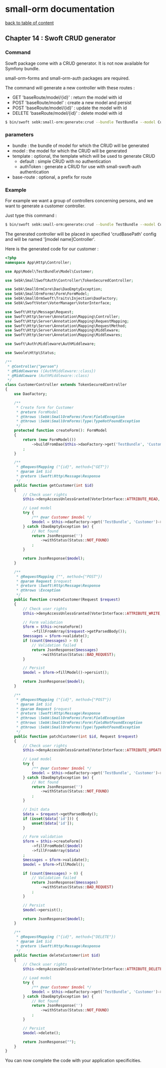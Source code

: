 # small-orm documentation

[back to table of content](table-of-content.md)

## Chapter 14 : Swoft CRUD generator

### Command

Sowft package come with a CRUD generator. It is not now available for Symfony bundle.

small-orm-forms and small-orm-auth packages are required.

The command will generate a new controller with these routes :
* GET 'baseRoute/model/{id}' : return the model with id
* POST 'baseRoute/model' : create a new model and persist
* POST 'baseRoute/model/{id}' : update the model with id
* DELETE 'baseRoute/model/{id}' : delete model with id

```bash
$ bin/swoft sebk:small-orm:generate:crud --bundle TestBundle --model Customer --template authToken --base-route person
```

### parameters

* bundle : the bundle of model for which the CRUD will be generated
* model : the model for which the CRUD will be generated
* template : optional, the template which will be used to generate CRUD
  * default : simple CRUD with no authentication
  * authToken : generate a CRUD for use with small-swoft-auth authentication
* base-route : optional, a prefix for route

### Example

For example we want a group of controllers concerning persons, and we want to generate a customer controller.

Just type this command :
```bash
$ bin/swoft sebk:small-orm:generate:crud --bundle TestBundle --model Customer --template authToken --base-route person
```

The generated controller will be placed in specified 'crudBasePath' config and will be named '[model name]Controller'.

Here is the generated code for our customer :
```php
<?php
namespace App\Http\Controller;

use App\Model\TestBundle\Model\Customer;

use Sebk\SmallSwoftAuth\Controller\TokenSecuredController;

use Sebk\SmallOrmCore\Dao\DaoEmptyException;
use Sebk\SmallOrmForms\Form\FormModel;
use Sebk\SmallOrmSwoft\Traits\Injection\DaoFactory;
use Sebk\SwoftVoter\VoterManager\VoterInterface;

use Swoft\Http\Message\Request;
use Swoft\Http\Server\Annotation\Mapping\Controller;
use Swoft\Http\Server\Annotation\Mapping\RequestMapping;
use Swoft\Http\Server\Annotation\Mapping\RequestMethod;
use Swoft\Http\Server\Annotation\Mapping\Middleware;
use Swoft\Http\Server\Annotation\Mapping\Middlewares;

use Swoft\Auth\Middleware\AuthMiddleware;

use Swoole\Http\Status;

/**
 * @Controller("person")
 * @Middlewares ({AuthMiddleware::class})
 * @Middleware (AuthMiddleware::class)
 */
class CustomerController extends TokenSecuredController
{
    use DaoFactory;

    /**
     * Create form for Customer
     * @return FormModel
     * @throws \Sebk\SmallOrmForms\Form\FieldException
     * @throws \Sebk\SmallOrmForms\Type\TypeNotFoundException
     */
    protected function createForm(): FormModel
    {
        return (new FormModel())
            ->buildFromDao($this->daoFactory->get('TestBundle', 'Customer'))
        ;
    }

    /**
     * @RequestMapping ("{id}", method={"GET"})
     * @param int $id
     * @return \Swoft\Http\Message\Response
     */
    public function getCustomer(int $id)
    {
        // Check user rights
        $this->denyAccessUnlessGranted(VoterInterface::ATTRIBUTE_READ, $this);

        // Load model
        try {
            /** @var Customer $model */
            $model = $this->daoFactory->get('TestBundle', 'Customer')->findOneBy(['id' => $id]);
        } catch (DaoEmptyException $e) {
            // Not found
            return JsonResponse('')
                ->withStatus(Status::NOT_FOUND)
            ;
        }

        return JsonResponse($model);
    }

    /**
     * @RequestMapping ("", method={"POST"})
     * @param Request $request
     * @return \Swoft\Http\Message\Response
     * @throws \Exception
     */
    public function createCustomer(Request $request)
    {
        // Check user rights
        $this->denyAccessUnlessGranted(VoterInterface::ATTRIBUTE_WRITE, $this);

        // Form validation
        $form = $this->createForm()
            ->fillFromArray($request->getParsedBody());
        $messages = $form->validate();
        if (count($messages) > 0) {
            // Validation failed
            return JsonResponse($messages)
                ->withStatus(Status::BAD_REQUEST);
        }

        // Persist
        $model = $form->fillModel()->persist();

        return JsonResponse($model);
    }

    /**
     * @RequestMapping ("{id}", method={"POST"})
     * @param int $id
     * @param Request $request
     * @return \Swoft\Http\Message\Response
     * @throws \Sebk\SmallOrmForms\Form\FieldException
     * @throws \Sebk\SmallOrmForms\Form\FieldNotFoundException
     * @throws \Sebk\SmallOrmForms\Type\TypeNotFoundException
     */
    public function patchCustomer(int $id, Request $request)
    {
        // Check user rights
        $this->denyAccessUnlessGranted(VoterInterface::ATTRIBUTE_UPDATE, $this);

        // Load model
        try {
            /** @var Customer $model */
            $model = $this->daoFactory->get('TestBundle', 'Customer')->findOneBy(['id' => $id]);
        } catch (DaoEmptyException $e) {
            // Not found
            return JsonResponse('')
                ->withStatus(Status::NOT_FOUND)
            ;
        }

        // Init data
        $data = $request->getParsedBody();
        if (isset($data['id'])) {
            unset($data['id']);
        }

        // Form validation
        $form = $this->createForm()
            ->fillFromModel($model)
            ->fillFromArray($data)
        ;
        $messages = $form->validate();
        $model = $form->fillModel();

        if (count($messages) > 0) {
            // Validation failed
            return JsonResponse($messages)
                ->withStatus(Status::BAD_REQUEST)
            ;
        }

        // Persist
        $model->persist();

        return JsonResponse($model);
    }

    /**
     * @RequestMapping ("{id}", method={"DELETE"})
     * @param int $id
     * @return \Swoft\Http\Message\Response
     */
    public function deleteCustomer(int $id)
    {
        // Check user rights
        $this->denyAccessUnlessGranted(VoterInterface::ATTRIBUTE_DELETE, $this);

        // Load model
        try {
            /** @var Customer $model */
            $model = $this->daoFactory->get('TestBundle', 'Customer')->findOneBy(['id' => $id]);
        } catch (DaoEmptyException $e) {
            // Not found
            return JsonResponse('')
                ->withStatus(Status::NOT_FOUND)
            ;
        }

        // Persist
        $model->delete();

        return JsonResponse("");
    }
}
```

You can now complete the code with your application specificities.